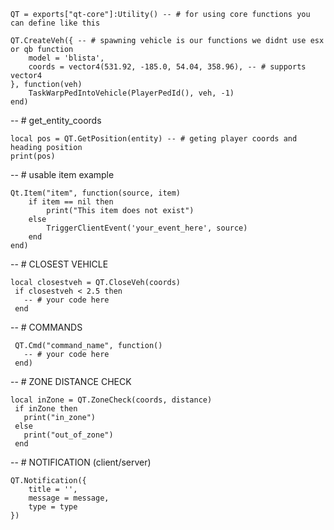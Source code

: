 

    
    QT = exports["qt-core"]:Utility() -- # for using core functions you can define like this 
    
    QT.CreateVeh({ -- # spawning vehicle is our functions we didnt use esx or qb function
        model = 'blista',
        coords = vector4(531.92, -185.0, 54.04, 358.96), -- # supports vector4
    }, function(veh)
        TaskWarpPedIntoVehicle(PlayerPedId(), veh, -1)
    end)
    
 -- # get_entity_coords
 
    local pos = QT.GetPosition(entity) -- # geting player coords and heading position
    print(pos)
    
-- # usable item example

    Qt.Item("item", function(source, item) 
    	if item == nil then
    		print("This item does not exist")
    	else
    		TriggerClientEvent('your_event_here', source)
    	end
    end)
    
 -- # CLOSEST VEHICLE 
 
    local closestveh = QT.CloseVeh(coords)
     if closestveh < 2.5 then 
       -- # your code here
     end
     
 -- # COMMANDS 
 
     QT.Cmd("command_name", function()
       -- # your code here
     end)
     
-- # ZONE DISTANCE CHECK 

    local inZone = QT.ZoneCheck(coords, distance)
     if inZone then 
       print("in_zone")
     else
       print("out_of_zone")
     end

-- # NOTIFICATION (client/server)

    QT.Notification({
        title = '',
        message = message,
        type = type
    })
     
     
